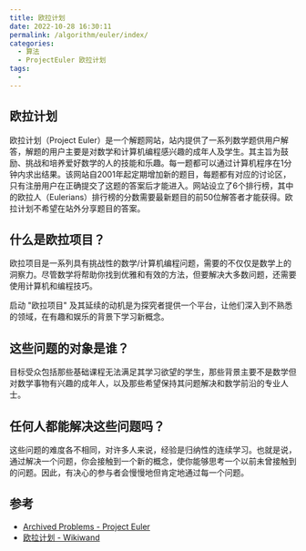 ```yaml
---
title: 欧拉计划
date: 2022-10-28 16:30:11
permalink: /algorithm/euler/index/
categories:
  - 算法
  - ProjectEuler 欧拉计划
tags:
  - 
---
```


## 欧拉计划

欧拉计划（Project Euler）是一个解题网站，站内提供了一系列数学题供用户解答，解题的用户主要是对数学和计算机编程感兴趣的成年人及学生。其主旨为鼓励、挑战和培养爱好数学的人的技能和乐趣。每一题都可以通过计算机程序在1分钟内求出结果。该网站自2001年起定期增加新的题目，每题都有对应的讨论区，只有注册用户在正确提交了这题的答案后才能进入。网站设立了6个排行榜，其中的欧拉人（Eulerians）排行榜的分数需要最新题目的前50位解答者才能获得。欧拉计划不希望在站外分享题目的答案。

## 什么是欧拉项目？

欧拉项目是一系列具有挑战性的数学/计算机编程问题，需要的不仅仅是数学上的洞察力。尽管数学将帮助你找到优雅和有效的方法，但要解决大多数问题，还需要使用计算机和编程技巧。

启动 "欧拉项目" 及其延续的动机是为探究者提供一个平台，让他们深入到不熟悉的领域，在有趣和娱乐的背景下学习新概念。

## 这些问题的对象是谁？

目标受众包括那些基础课程无法满足其学习欲望的学生，那些背景主要不是数学但对数学事物有兴趣的成年人，以及那些希望保持其问题解决和数学前沿的专业人士。

## 任何人都能解决这些问题吗？

这些问题的难度各不相同，对许多人来说，经验是归纳性的连续学习。也就是说，通过解决一个问题，你会接触到一个新的概念，使你能够思考一个以前未曾接触到的问题。因此，有决心的参与者会慢慢地但肯定地通过每一个问题。

## 参考

- [Archived Problems - Project Euler](https://projecteuler.net/archives)
- [欧拉计划 - Wikiwand](https://www.wikiwand.com/zh-hans/%E6%AC%A7%E6%8B%89%E8%AE%A1%E5%88%92)
